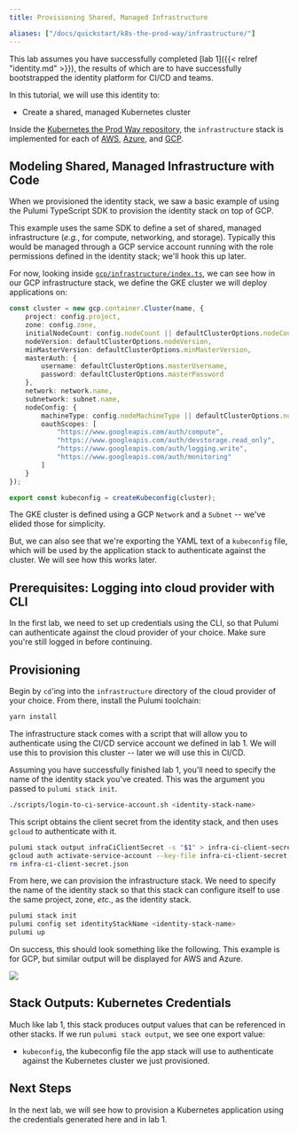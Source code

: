 ```yaml
---
title: Provisioning Shared, Managed Infrastructure

aliases: ["/docs/quickstart/k8s-the-prod-way/infrastructure/"]
---
```


This lab assumes you have successfully completed [lab 1]({{< relref "identity.md" >}}), the results of which are
to have successfully bootstrapped the identity platform for CI/CD and teams.

In this tutorial, we will use this identity to:

* Create a shared, managed Kubernetes cluster

Inside the [Kubernetes the Prod Way repository][ktpw], the `infrastructure` stack is implemented for
each of [AWS][aws], [Azure][azure], and [GCP][gcp].

## Modeling Shared, Managed Infrastructure with Code

When we provisioned the identity stack, we saw a basic example of using the Pulumi TypeScript SDK to
provision the identity stack on top of GCP.

This example uses the same SDK to define a set of shared, managed infrastructure (_e.g._, for
compute, networking, and storage). Typically this would be managed through a GCP service account
running with the role permissions defined in the identity stack; we'll hook this up later.

For now, looking inside [`gcp/infrastructure/index.ts`][infra], we can see how in our GCP
infrastructure stack, we define the GKE cluster we will deploy applications on:

```typescript
const cluster = new gcp.container.Cluster(name, {
    project: config.project,
    zone: config.zone,
    initialNodeCount: config.nodeCount || defaultClusterOptions.nodeCount,
    nodeVersion: defaultClusterOptions.nodeVersion,
    minMasterVersion: defaultClusterOptions.minMasterVersion,
    masterAuth: {
        username: defaultClusterOptions.masterUsername,
        password: defaultClusterOptions.masterPassword
    },
    network: network.name,
    subnetwork: subnet.name,
    nodeConfig: {
        machineType: config.nodeMachineType || defaultClusterOptions.nodeMachineType,
        oauthScopes: [
            "https://www.googleapis.com/auth/compute",
            "https://www.googleapis.com/auth/devstorage.read_only",
            "https://www.googleapis.com/auth/logging.write",
            "https://www.googleapis.com/auth/monitoring"
        ]
    }
});

export const kubeconfig = createKubeconfig(cluster);
```

The GKE cluster is defined using a GCP `Network` and a `Subnet` -- we've elided those for
simplicity.

But, we can also see that we're exporting the YAML text of a `kubeconfig` file, which will be used
by the application stack to authenticate against the cluster. We will see how this works later.

## Prerequisites: Logging into cloud provider with CLI

In the first lab, we need to set up credentials using the CLI, so that Pulumi can authenticate
against the cloud provider of your choice. Make sure you're still logged in before continuing.

## Provisioning

Begin by `cd`'ing into the `infrastructure` directory of the cloud provider of your choice. From
there, install the Pulumi toolchain:

```sh
yarn install
```

The infrastructure stack comes with a script that will allow you to authenticate using the CI/CD
service account we defined in lab 1. We will use this to provision this cluster -- later we will use
this in CI/CD.

Assuming you have successfully finished lab 1, you'll need to specify the name of the identity stack
you've created. This was the argument you passed to `pulumi stack init`.

```sh
./scripts/login-to-ci-service-account.sh <identity-stack-name>
```

This script obtains the client secret from the identity stack, and then uses `gcloud` to
authenticate with it.

```sh
pulumi stack output infraCiClientSecret -s "$1" > infra-ci-client-secret.json
gcloud auth activate-service-account --key-file infra-ci-client-secret.json
rm infra-ci-client-secret.json
```

From here, we can provision the infrastructure stack. We need to specify the name of the identity
stack so that this stack can configure itself to use the same project, zone, _etc_., as the identity
stack.

```sh
pulumi stack init
pulumi config set identityStackName <identity-stack-name>
pulumi up
```

On success, this should look something like the following. This example is for GCP, but similar
output will be displayed for AWS and Azure.

<img src="/images/docs/k8s-the-prod-way/infrastructure.png">

## Stack Outputs: Kubernetes Credentials

Much like lab 1, this stack produces output values that can be referenced in other stacks. If we run
`pulumi stack output`, we see one export value:

* `kubeconfig`, the kubeconfig file the app stack will use to authenticate against the Kubernetes
  cluster we just provisioned.

## Next Steps

In the next lab, we will see how to provision a Kubernetes application using the credentials
generated here and in lab 1.


[ktpw]: https://github.com/pulumi/kubernetes-the-prod-way/

[aws]: https://github.com/pulumi/kubernetes-the-prod-way/tree/master/aws/infrastructure
[azure]: https://github.com/pulumi/kubernetes-the-prod-way/tree/master/azure/infrastructure
[gcp]: https://github.com/pulumi/kubernetes-the-prod-way/tree/master/gcp/infrastructure


[infra]: https://github.com/pulumi/kubernetes-the-prod-way/blob/master/gcp/infrastructure/index.ts
